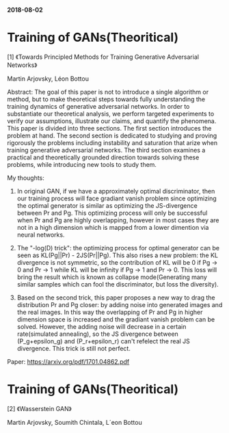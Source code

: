 
**2018-08-02**

# Training of GANs(Theoritical)

[1] 《Towards Principled Methods for Training Generative Adversarial Networks》

Martin Arjovsky, Léon Bottou

Abstract: The goal of this paper is not to introduce a single algorithm or method, but to make theoretical steps towards fully understanding the training dynamics of generative adversarial networks. In order to substantiate our theoretical analysis, we perform targeted experiments to verify our assumptions, illustrate our claims, and quantify the phenomena. This paper is divided into three sections. The first section introduces the problem at hand. The second section is dedicated to studying and proving rigorously the problems including instability and saturation that arize when training generative adversarial networks. The third section examines a practical and theoretically grounded direction towards solving these problems, while introducing new tools to study them.

My thoughts: 

1.  In original GAN, if we have a approximately optimal discriminator, then our training process will face gradiant vanish problem since optimizing the optimal generator is similar as optimizing the JS-divergence between Pr and Pg. This optimizing process will only be successful when Pr and Pg are highly overlapping, however in most cases they are not in a high dimension which is mapped from a lower dimention via neural networks. 

2.  The "-log(D) trick": the optimizing process for optimal generator can be seen as KL(Pg||Pr) - 2JS(Pr||Pg). This also rises a new problem: the KL divergence is not symmetric, so the contribution of KL will be 0 if Pg -> 0 and Pr -> 1 while KL will be infinity if Pg -> 1 and Pr -> 0. This loss will bring the result which is known as collapse mode(Generating many similar samples which can fool the discriminator, but loss the diversity).

3.  Based on the second trick, this paper proposes a new way to drag the distribution Pr and Pg closer: by adding noise into generated images and the real images. In this way the overlapping of Pr and Pg in higher dimension space is increased and the gradiant vanish problem can be solved. However, the adding noise will decrease in a certain rate(simulated annealing), so the JS divergence between (P_g+epsilon_g) and (P_r+epsilon_r) can't refelect the real JS divergence. This trick is still not perfect.

Paper: https://arxiv.org/pdf/1701.04862.pdf

# Training of GANs(Theoritical)

[2] 《Wasserstein GAN》

Martin Arjovsky, Soumith Chintala, L´eon Bottou




